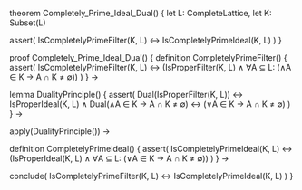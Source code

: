 theorem Completely_Prime_Ideal_Dual() {
  let L: CompleteLattice,
  let K: Subset(L)
  
  assert(
    IsCompletelyPrimeFilter(K, L) ↔ IsCompletelyPrimeIdeal(K, L)
  )
}

proof Completely_Prime_Ideal_Dual() {
  definition CompletelyPrimeFilter() {
    assert(
      IsCompletelyPrimeFilter(K, L) ↔
      (IsProperFilter(K, L) ∧
       ∀A ⊆ L: (∧A ∈ K → A ∩ K ≠ ∅))
    )
  } →
  
  lemma DualityPrinciple() {
    assert(
      Dual(IsProperFilter(K, L)) ↔ IsProperIdeal(K, L) ∧
      Dual(∧A ∈ K → A ∩ K ≠ ∅) ↔ (∨A ∈ K → A ∩ K ≠ ∅)
    )
  } →
  
  apply(DualityPrinciple()) →
  
  definition CompletelyPrimeIdeal() {
    assert(
      IsCompletelyPrimeIdeal(K, L) ↔
      (IsProperIdeal(K, L) ∧
       ∀A ⊆ L: (∨A ∈ K → A ∩ K ≠ ∅))
    )
  } →
  
  conclude(
    IsCompletelyPrimeFilter(K, L) ↔ IsCompletelyPrimeIdeal(K, L)
  )
}